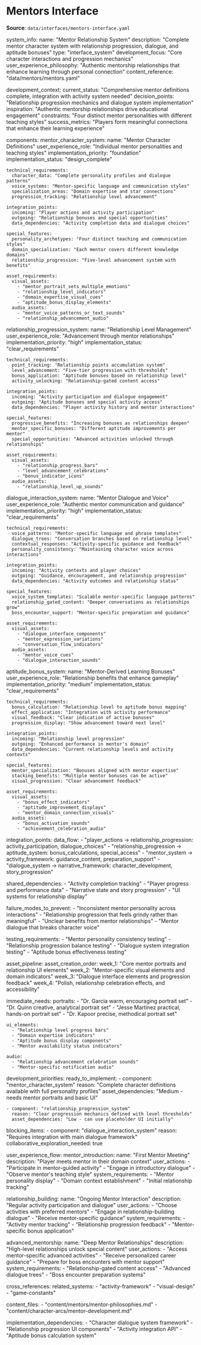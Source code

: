 # Mentors Interface

**Source**: `data/interfaces/mentors-interface.yaml`

system_info:
  name: "Mentor Relationship System"
  description: "Complete mentor character system with relationship progression, dialogue, and aptitude bonuses"
  type: "interface_system"
  development_focus: "Core character interactions and progression mechanics"
  user_experience_philosophy: "Authentic mentorship relationships that enhance learning through personal connection"
  content_reference: "data/mentors/mentors.yaml"

development_context:
  current_status: "Comprehensive mentor definitions complete, integration with activity system needed"
  decision_points: "Relationship progression mechanics and dialogue system implementation"
  inspiration: "Authentic mentorship relationships drive educational engagement"
  constraints: "Four distinct mentor personalities with different teaching styles"
  success_metrics: "Players form meaningful connections that enhance their learning experience"

components:
  mentor_character_system:
    name: "Mentor Character Definitions"
    user_experience_role: "Individual mentor personalities and teaching styles"
    implementation_priority: "foundation"
    implementation_status: "design_complete"
    
    technical_requirements:
      character_data: "Complete personality profiles and dialogue patterns"
      voice_systems: "Mentor-specific language and communication styles"
      specialization_areas: "Domain expertise and star connections"
      progression_tracking: "Relationship level advancement"
    
    integration_points:
      incoming: "Player actions and activity participation"
      outgoing: "Relationship bonuses and special opportunities"
      data_dependencies: "Activity completion data and dialogue choices"
    
    special_features:
      personality_archetypes: "Four distinct teaching and communication styles"
      domain_specialization: "Each mentor covers different knowledge domains"
      relationship_progression: "Five-level advancement system with benefits"
    
    asset_requirements:
      visual_assets:
        - "mentor_portrait_sets_multiple_emotions"
        - "relationship_level_indicators"
        - "domain_expertise_visual_cues"
        - "aptitude_bonus_display_elements"
      audio_assets:
        - "mentor_voice_patterns_or_text_sounds"
        - "relationship_advancement_audio"

  relationship_progression_system:
    name: "Relationship Level Management"
    user_experience_role: "Advancement through mentor relationships"
    implementation_priority: "high"
    implementation_status: "clear_requirements"
    
    technical_requirements:
      point_tracking: "Relationship points accumulation system"
      level_advancement: "Five-tier progression with thresholds"
      bonus_application: "Aptitude bonuses based on relationship level"
      activity_unlocking: "Relationship-gated content access"
    
    integration_points:
      incoming: "Activity participation and dialogue engagement"
      outgoing: "Aptitude bonuses and special activity access"
      data_dependencies: "Player activity history and mentor interactions"
    
    special_features:
      progressive_benefits: "Increasing bonuses as relationships deepen"
      mentor_specific_bonuses: "Different aptitude improvements per mentor"
      special_opportunities: "Advanced activities unlocked through relationships"
    
    asset_requirements:
      visual_assets:
        - "relationship_progress_bars"
        - "level_advancement_celebrations"
        - "bonus_indicator_icons"
      audio_assets:
        - "relationship_level_up_sounds"

  dialogue_interaction_system:
    name: "Mentor Dialogue and Voice"
    user_experience_role: "Authentic mentor communication and guidance"
    implementation_priority: "high"
    implementation_status: "clear_requirements"
    
    technical_requirements:
      voice_patterns: "Mentor-specific language and phrase templates"
      dialogue_trees: "Conversation branches based on relationship level"
      contextual_responses: "Activity-specific guidance and feedback"
      personality_consistency: "Maintaining character voice across interactions"
    
    integration_points:
      incoming: "Activity contexts and player choices"
      outgoing: "Guidance, encouragement, and relationship progression"
      data_dependencies: "Activity outcomes and relationship status"
    
    special_features:
      voice_system_templates: "Scalable mentor-specific language patterns"
      relationship_gated_content: "Deeper conversations as relationships grow"
      boss_encounter_support: "Mentor-specific preparation and guidance"
    
    asset_requirements:
      visual_assets:
        - "dialogue_interface_components"
        - "mentor_expression_variations"
        - "conversation_flow_indicators"
      audio_assets:
        - "mentor_voice_cues"
        - "dialogue_interaction_sounds"

  aptitude_bonus_system:
    name: "Mentor-Derived Learning Bonuses"
    user_experience_role: "Relationship benefits that enhance gameplay"
    implementation_priority: "medium"
    implementation_status: "clear_requirements"
    
    technical_requirements:
      bonus_calculation: "Relationship level to aptitude bonus mapping"
      effect_application: "Integration with activity performance"
      visual_feedback: "Clear indication of active bonuses"
      progression_display: "Show advancement toward next level"
    
    integration_points:
      incoming: "Relationship level progression"
      outgoing: "Enhanced performance in mentor's domain"
      data_dependencies: "Current relationship levels and activity contexts"
    
    special_features:
      mentor_specialization: "Bonuses aligned with mentor expertise"
      stacking_benefits: "Multiple mentor bonuses can be active"
      visual_progression: "Clear advancement feedback"
    
    asset_requirements:
      visual_assets:
        - "bonus_effect_indicators"
        - "aptitude_improvement_displays"
        - "mentor_domain_connection_visuals"
      audio_assets:
        - "bonus_activation_sounds"
        - "achievement_celebration_audio"

integration_points:
  data_flow:
    - "player_actions -> relationship_progression: activity_participation, dialogue_choices"
    - "relationship_progression -> aptitude_system: bonus_calculations, special_access"
    - "mentor_system -> activity_framework: guidance_content, preparation_support"
    - "dialogue_system -> narrative_framework: character_development, story_progression"
  
  shared_dependencies:
    - "Activity completion tracking"
    - "Player progress and performance data"
    - "Narrative state and story progression"
    - "UI systems for relationship display"
  
  failure_modes_to_prevent:
    - "Inconsistent mentor personality across interactions"
    - "Relationship progression that feels grindy rather than meaningful"
    - "Unclear benefits from mentor relationships"
    - "Mentor dialogue that breaks character voice"
  
  testing_requirements:
    - "Mentor personality consistency testing"
    - "Relationship progression balance testing"
    - "Dialogue system integration testing"
    - "Aptitude bonus effectiveness testing"

asset_pipeline:
  asset_creation_order:
    week_1: "Core mentor portraits and relationship UI elements"
    week_2: "Mentor-specific visual elements and domain indicators"
    week_3: "Dialogue interface elements and progression feedback"
    week_4: "Polish, relationship celebration effects, and accessibility"
  
  immediate_needs:
    portraits:
      - "Dr. Garcia warm, encouraging portrait set"
      - "Dr. Quinn creative, analytical portrait set"
      - "Jesse Martinez practical, hands-on portrait set"
      - "Dr. Kapoor precise, methodical portrait set"
    
    ui_elements:
      - "Relationship level progress bars"
      - "Domain expertise indicators"
      - "Aptitude bonus display components"
      - "Mentor availability status indicators"
    
    audio:
      - "Relationship advancement celebration sounds"
      - "Mentor-specific notification audio"

development_priorities:
  ready_to_implement:
    - component: "mentor_character_system"
      reason: "Complete character definitions available with full personality profiles"
      asset_dependencies: "Medium - needs mentor portraits and basic UI"
    
    - component: "relationship_progression_system"  
      reason: "Clear progression mechanics defined with level thresholds"
      asset_dependencies: "Low - can use placeholder UI initially"
  
  blocking_items:
    - component: "dialogue_interaction_system"
      reason: "Requires integration with main dialogue framework"
      collaborative_exploration_needed: true

user_experience_flow:
  mentor_introduction:
    name: "First Mentor Meeting"
    description: "Player meets mentor in their domain context"
    user_actions:
      - "Participate in mentor-guided activity"
      - "Engage in introductory dialogue"
      - "Observe mentor's teaching style"
    system_requirements:
      - "Mentor personality display"
      - "Domain context establishment"
      - "Initial relationship tracking"
  
  relationship_building:
    name: "Ongoing Mentor Interaction"
    description: "Regular activity participation and dialogue"
    user_actions:
      - "Choose activities with preferred mentors"
      - "Engage in relationship-building dialogue"
      - "Receive mentor-specific guidance"
    system_requirements:
      - "Activity mentor tracking"
      - "Relationship progression feedback"
      - "Mentor-specific bonus application"
  
  advanced_mentorship:
    name: "Deep Mentor Relationships"
    description: "High-level relationships unlock special content"
    user_actions:
      - "Access mentor-specific advanced activities"
      - "Receive personalized career guidance"
      - "Prepare for boss encounters with mentor support"
    system_requirements:
      - "Relationship-gated content access"
      - "Advanced dialogue trees"
      - "Boss encounter preparation systems"

cross_references:
  related_systems:
    - "activity-framework"
    - "visual-design"
    - "game-constants"
    
  content_files:
    - "content/mentors/mentor-philosophies.md"
    - "content/character-arcs/mentor-development.md"
  
  implementation_dependencies:
    - "Character dialogue system framework"
    - "Relationship progression UI components"
    - "Activity integration API"
    - "Aptitude bonus calculation system" 